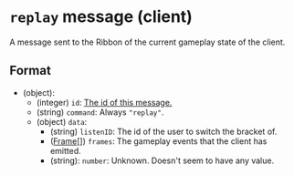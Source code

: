 # `replay` message (client)

A message sent to the Ribbon of the current gameplay state of the client.

## Format

* (object):
    * (integer) `id`: [The id of this message.](../Ribbon.md#id-messages)
    * (string) `command`: Always `"replay"`.
    * (object) `data`:
        * (string) `listenID`: The id of the user to switch the bracket of.
        * ([Frame](../Data/Frame.md)[]) `frames`: The gameplay events that the client has emitted.
        * (string): `number`: Unknown. Doesn't seem to have any value.
